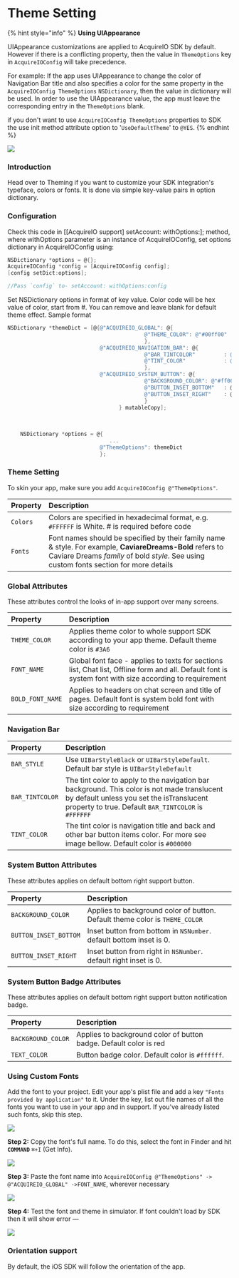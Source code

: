 # Theme Setting

{% hint style="info" %}
**Using UIAppearance**

UIAppearance customizations are applied to AcquireIO SDK by default. However if there is a conflicting property, then the value in `ThemeOptions` key in `AcquireIOConfig` will take precedence.

For example: If the app uses UIAppearance to change the color of Navigation Bar title and also specifies a color for the same property in the `AcquireIOConfig ThemeOptions` `NSDictionary`, then the value in dictionary will be used. In order to use the UIAppearance value, the app must leave the corresponding entry in the `ThemeOptions` blank.

if you don't want to use `AcquireIOConfig ThemeOptions` properties to SDK the use init method attribute option to '`UseDefaultTheme`' to `@YES`.
{% endhint %}

![](../.gitbook/assets/navigationbar.png)

### Introduction <a id="introduction"></a>

Head over to Theming if you want to customize your SDK integration's typeface, colors or fonts. It is done via simple key-value pairs in option dictionary.

### Configuration

Check this code in \[\[AcquireIO support\] setAccount: withOptions:\]; method, where withOptions parameter is an instance of AcquireIOConfig, set options dictionary in AcquireIOConfig using:

```objectivec
NSDictionary *options = @{};
AcquireIOConfig *config = [AcquireIOConfig config];
[config setDict:options];

//Pass `config` to- setAccount: withOptions:config
```

Set NSDictionary options in format of key value. Color code will be hex value of color, start from \#. You can remove and leave blank for default theme effect. Sample format

```objectivec
NSDictionary *themeDict = [@{@"ACQUIREIO_GLOBAL": @{
                                           @"THEME_COLOR": @"#00ff00"
                                           },
                             @"ACQUIREIO_NAVIGATION_BAR": @{
                                           @"BAR_TINTCOLOR"         : @"#00ff00",
                                           @"TINT_COLOR"            : @"#fae1dd"
                                           },
                             @"ACQUIREIO_SYSTEM_BUTTON": @{
                                           @"BACKGROUND_COLOR": @"#ff0000",
                                           @"BUTTON_INSET_BOTTOM"   : @100,
                                           @"BUTTON_INSET_RIGHT"    : @90
                                           }
                                   } mutableCopy];
    
    
    
    NSDictionary *options = @{
                                ...
                             @"ThemeOptions": themeDict
                             };
```

### Theme Setting <a id="theme-setting"></a>

To skin your app, make sure you add `AcquireIOConfig @"ThemeOptions"`.

| Property | Description |
| :--- | :--- |
| `Colors` | Colors are specified in hexadecimal format, e.g. `#FFFFFF` is White. \# is required before code |
| `Fonts` | Font names should be specified by their family name & style. For example, **CaviareDreams-Bold** refers to Caviare Dreams _family_ of bold _style_. See using custom fonts section for more details |

### Global Attributes <a id="global-attributes"></a>

These attributes control the looks of in-app support over many screens.

| Property | Description |
| :--- | :--- |
| `THEME_COLOR` | Applies theme color to whole support SDK according to your app theme. Default theme color is `#3A6` |
| `FONT_NAME` | Global font face - applies to texts for sections list, Chat list, Offline form and all. Default font is system font with size according to requirement |
| `BOLD_FONT_NAME` | Applies to headers on chat screen and title of pages. Default font is system bold font with size according to requirement |

### Navigation Bar <a id="navigation-bar"></a>

| Property | Description |
| :--- | :--- |
| `BAR_STYLE` | Use `UIBarStyleBlack` or `UIBarStyleDefault`. Default bar style is `UIBarStyleDefault` |
| `BAR_TINTCOLOR` | The tint color to apply to the navigation bar background. This color is not made translucent by default unless you set the isTranslucent property to true. Default `BAR_TINTCOLOR` is `#FFFFFF` |
| `TINT_COLOR` | The tint color is navigation title and back and other bar button items color. For more see image bellow. Default color is `#000000` |

### System Button Attributes <a id="system-button-attributes"></a>

These attributes applies on default bottom right support button.

| Property | Description |
| :--- | :--- |
| `BACKGROUND_COLOR` | Applies to background color of button. Default theme color is `THEME_COLOR` |
| `BUTTON_INSET_BOTTOM` | Inset button from bottom in `NSNumber`. default bottom inset is 0. |
| `BUTTON_INSET_RIGHT` | Inset button from right in `NSNumber`. default right inset is 0. |

### System Button Badge Attributes <a id="system-button-badge-attributes"></a>

These attributes applies on default bottom right support button notification badge.

| Property | Description |
| :--- | :--- |
| `BACKGROUND_COLOR` | Applies to background color of button badge. Default color is red |
| `TEXT_COLOR` | Button badge color. Default color is `#ffffff`. |

### Using Custom Fonts <a id="using-custom-fonts"></a>

Add the font to your project. Edit your app's plist file and add a key `"Fonts provided by application"` to it. Under the key, list out file names of all the fonts you want to use in your app and in support. If you've already listed such fonts, skip this step.

![](../.gitbook/assets/font-screen.png)

**Step 2:** Copy the font's full name. To do this, select the font in Finder and hit **`COMMAND`** `⌘+I` \(Get Info\).

![](../.gitbook/assets/fontname-screen.png)

**Step 3:** Paste the font name into `AcquireIOConfig @"ThemeOptions" -> @"ACQUIREIO_GLOBAL" ->FONT_NAME`, wherever necessary

![](../.gitbook/assets/image-sample-code-config-dict.png)

**Step 4:** Test the font and theme in simulator. If font couldn't load by SDK then it will show error —

![](../.gitbook/assets/sdk-theme.png)

### Orientation support <a id="orientation-support"></a>

By default, the iOS SDK will follow the orientation of the app.

